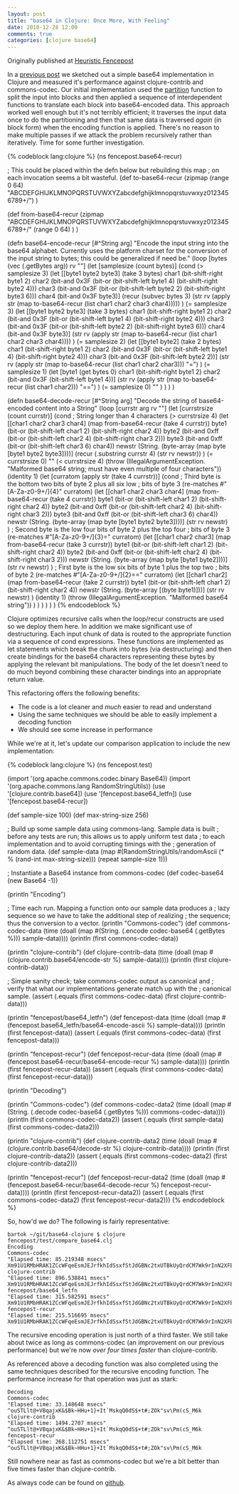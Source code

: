 ```yaml
---
layout: post
title: "base64 in Clojure: Once More, With Feeling"
date: 2010-12-28 12:00
comments: true
categories: [clojure base64]
---
```

Originally published at [Heuristic Fencepost](http://heuristic-fencepost.blogspot.com/2010/12/base64-in-clojure-once-more-with.html)

In a [previous post](http://absurdfarce.github.io/blog/2010/10/31/base64-in-clojure-an-initial-attempt) we sketched out a simple base64 implementation in Clojure and measured it's performance against clojure-contrib and commons-codec. Our initial implementation used the [partition](http://clojure.github.io/clojure/clojure.core-api.html#clojure.core/partition) function to split the input into blocks and then applied a sequence of interdependent functions to translate each block into base64-encoded data. This approach worked well enough but it's not terribly efficient; it traverses the input data once to do the partitioning and then that same data is traversed *again* (in block form) when the encoding function is applied. There's no reason to make multiple passes if we attack the problem recursively rather than iteratively. Time for some further investigation.

{% codeblock lang:clojure %}
(ns fencepost.base64-recur)

; This could be placed within the defn below but rebuilding this map
; on each invocation seems a bit wasteful.
(def to-base64-recur
     (zipmap 
      (range 0 64)
      "ABCDEFGHIJKLMNOPQRSTUVWXYZabcdefghijklmnopqrstuvwxyz0123456789+/")
     )

(def from-base64-recur
     (zipmap 
      "ABCDEFGHIJKLMNOPQRSTUVWXYZabcdefghijklmnopqrstuvwxyz0123456789+/"
      (range 0 64)
      )
     )

(defn base64-encode-recur [#^String arg]
  "Encode the input string into the base64 alphabet.  Currently uses the platform charset for the conversion
   of the input string to bytes; this could be generalized if need be."
  (loop [bytes (vec (.getBytes arg))
         rv ""]
    (let [samplesize (count bytes)]
      (cond
       (> samplesize 3)
       (let [[byte1 byte2 byte3] (take 3 bytes)
             char1 (bit-shift-right byte1 2)
             char2 (bit-and 0x3F (bit-or (bit-shift-left byte1 4) (bit-shift-right byte2 4)))
             char3 (bit-and 0x3F (bit-or (bit-shift-left byte2 2) (bit-shift-right byte3 6)))
             char4 (bit-and 0x3F byte3)]
         (recur (subvec bytes 3) (str rv (apply str (map to-base64-recur (list char1 char2 char3 char4)))))
         )
       (= samplesize 3)
       (let [[byte1 byte2 byte3] (take 3 bytes)
             char1 (bit-shift-right byte1 2)
             char2 (bit-and 0x3F (bit-or (bit-shift-left byte1 4) (bit-shift-right byte2 4)))
             char3 (bit-and 0x3F (bit-or (bit-shift-left byte2 2) (bit-shift-right byte3 6)))
             char4 (bit-and 0x3F byte3)]
         (str rv (apply str (map to-base64-recur (list char1 char2 char3 char4))))
         )
       (= samplesize 2)
       (let [[byte1 byte2] (take 2 bytes)
             char1 (bit-shift-right byte1 2)
             char2 (bit-and 0x3F (bit-or (bit-shift-left byte1 4) (bit-shift-right byte2 4)))
             char3 (bit-and 0x3F (bit-shift-left byte2 2))]
         (str rv (apply str (map to-base64-recur (list char1 char2 char3))) "=")
         )
       (= samplesize 1)
       (let [byte1 (get bytes 0)
             char1 (bit-shift-right byte1 2)
             char2 (bit-and 0x3F (bit-shift-left byte1 4))]
         (str rv (apply str (map to-base64-recur (list char1 char2))) "==")
         )
       (= samplesize 0) ""
       )
      )
    )
  )

(defn base64-decode-recur [#^String arg]
  "Decode the string of base64-encoded content into a String"
  (loop [currstr arg
         rv ""]
    (let [currstrsize (count currstr)]
      (cond
       ; String longer than 4 characters
       (> currstrsize 4)
       (let [[char1 char2 char3 char4] (map from-base64-recur (take 4 currstr)) 
             byte1 (bit-or (bit-shift-left char1 2) (bit-shift-right char2 4))
             byte2 (bit-and 0xff (bit-or (bit-shift-left char2 4) (bit-shift-right char3 2)))
             byte3 (bit-and 0xff (bit-or (bit-shift-left char3 6) char4))
             newstr (String. (byte-array (map byte [byte1 byte2 byte3])))]
         (recur (.substring currstr 4) (str rv newstr))
         )
       (= currstrsize 0) ""
       (< currstrsize 4)
       (throw (IllegalArgumentException. "Malformed base64 string; must have even multiple of four characters"))
       (identity 1)
       (let [curratom (apply str (take 4 currstr))]
         (cond
          ; Third byte is the bottom two bits of byte 2 plus all six low
          ; bits of byte 3
          (re-matches #"[A-Za-z0-9+/]{4}" curratom)
          (let [[char1 char2 char3 char4] (map from-base64-recur (take 4 currstr))
                byte1 (bit-or (bit-shift-left char1 2) (bit-shift-right char2 4))
                byte2 (bit-and 0xff (bit-or (bit-shift-left char2 4) (bit-shift-right char3 2)))
                byte3 (bit-and 0xff (bit-or (bit-shift-left char3 6) char4))
                newstr (String. (byte-array (map byte [byte1 byte2 byte3])))]
            (str rv newstr)
            )
          ; Second byte is the low four bits of byte 2 plus the top four
          ; bits of byte 3
          (re-matches #"[A-Za-z0-9+/]{3}=" curratom)
          (let [[char1 char2 char3] (map from-base64-recur (take 3 currstr))
                byte1 (bit-or (bit-shift-left char1 2) (bit-shift-right char2 4))
                byte2 (bit-and 0xff (bit-or (bit-shift-left char2 4) (bit-shift-right char3 2)))
                newstr (String. (byte-array (map byte [byte1 byte2])))]
            (str rv newstr)
            )
          ; First byte is the low six bits of byte 1 plus the top two
          ; bits of byte 2
          (re-matches #"[A-Za-z0-9+/]{2}==" curratom)
          (let [[char1 char2] (map from-base64-recur (take 2 currstr))
                byte1 (bit-or (bit-shift-left char1 2) (bit-shift-right char2 4))
                newstr (String. (byte-array [(byte byte1)]))]
            (str rv newstr)
            )
          (identity 1)
          (throw (IllegalArgumentException. "Malformed base64 string"))
          )
         )
       )
      )
    )
  )
{% endcodeblock %}

Clojure optimizes recursive calls when the loop/recur constructs are used so we deploy them here. In addition we make significant use of destructuring. Each input chunk of data is routed to the appropriate function via a sequence of cond expressions. These functions are implemented as let statements which break the chunk into bytes (via destructuring) and then create bindings for the base64 characters representing these bytes by applying the relevant bit manipulations. The body of the let doesn't need to do much beyond combining these character bindings into an appropriate return value.

This refactoring offers the following benefits:

* The code is a lot cleaner and *much* easier to read and understand
* Using the same techniques we should be able to easily implement a decoding function
* We should see some increase in performance

While we're at it, let's update our comparison application to include the new implementation:

{% codeblock lang:clojure %}
(ns fencepost.test)

(import '(org.apache.commons.codec.binary Base64))
(import '(org.apache.commons.lang RandomStringUtils))
(use '[clojure.contrib.base64])
(use '[fencepost.base64_letfn])
(use '[fencepost.base64-recur])

(def sample-size 100)
(def max-string-size 256)

; Build up some sample data using commons-lang.  Sample data is built
; before any tests are run; this allows us to apply uniform test data
; to each implementation and to avoid corrupting timings with the
; generation of random data.
(def sample-data (map #(RandomStringUtils/randomAscii (* % (rand-int max-string-size))) (repeat sample-size 1)))

; Instantiate a Base64 instance from commons-codec
(def codec-base64 (new Base64 -1))

(println "Encoding")

; Time each run.  Mapping a function onto our sample data produces a
; lazy sequence so we have to take the additional step of realizing
; the sequence; thus the conversion to a vector.
(println "Commons-codec")
(def commons-codec-data (time (doall (map #(String. (.encode codec-base64 (.getBytes %))) sample-data))))
(println (first commons-codec-data))

(println "clojure-contrib")
(def clojure-contrib-data (time (doall (map #(clojure.contrib.base64/encode-str %) sample-data))))
(println (first clojure-contrib-data))

; Simple sanity check; take commons-codec output as canonical and
; verify that what our implementations generate match up with the
; canonical sample.
(assert (.equals (first commons-codec-data) (first clojure-contrib-data)))

(println "fencepost/base64_letfn")
(def fencepost-data (time (doall (map #(fencepost.base64_letfn/base64-encode-ascii %) sample-data))))
(println (first fencepost-data))
(assert (.equals (first commons-codec-data) (first fencepost-data)))

(println "fencepost-recur")
(def fencepost-recur-data (time (doall (map #(fencepost.base64-recur/base64-encode-recur %) sample-data))))
(println (first fencepost-recur-data))
(assert (.equals (first commons-codec-data) (first fencepost-recur-data)))

(println "Decoding")

(println "Commons-codec")
(def commons-codec-data2 (time (doall (map #(String. (.decode codec-base64 (.getBytes %))) commons-codec-data))))
(println (first commons-codec-data2))
(assert (.equals (first sample-data) (first commons-codec-data2)))

(println "clojure-contrib")
(def clojure-contrib-data2 (time (doall (map #(clojure.contrib.base64/decode-str %) clojure-contrib-data))))
(println (first clojure-contrib-data2))
(assert (.equals (first commons-codec-data2) (first clojure-contrib-data2)))

(println "fencepost-recur")
(def fencepost-recur-data2 (time (doall (map #(fencepost.base64-recur/base64-decode-recur %) fencepost-recur-data))))
(println (first fencepost-recur-data2))
(assert (.equals (first commons-codec-data2) (first fencepost-recur-data2)))
{% endcodeblock %}

So, how'd we do? The following is fairly representative:

    bartok ~/git/base64-clojure $ clojure fencepost/test/compare_base64.clj 
    Encoding
    Commons-codec
    "Elapsed time: 85.219348 msecs"
    Xm91U1RMbHRAK1ZCcWFqeEsmJEJrfkhIdSsxfStJdGBNc2txUTBkUyQrdCM7Wk9rInN2XFBtKGNTX002aw==
    clojure-contrib
    "Elapsed time: 896.538841 msecs"
    Xm91U1RMbHRAK1ZCcWFqeEsmJEJrfkhIdSsxfStJdGBNc2txUTBkUyQrdCM7Wk9rInN2XFBtKGNTX002aw==
    fencepost/base64_letfn
    "Elapsed time: 315.582591 msecs"
    Xm91U1RMbHRAK1ZCcWFqeEsmJEJrfkhIdSsxfStJdGBNc2txUTBkUyQrdCM7Wk9rInN2XFBtKGNTX002aw==
    fencepost-recur
    "Elapsed time: 215.516695 msecs"
    Xm91U1RMbHRAK1ZCcWFqeEsmJEJrfkhIdSsxfStJdGBNc2txUTBkUyQrdCM7Wk9rInN2XFBtKGNTX002aw==

The recursive encoding operation is just north of a third faster. We still take about twice as long as commons-codec (an improvement on our previous performance) but we're now *over four times faster* than clojure-contrib.

As referenced above a decoding function was also completed using the same techniques described for the recursive encoding function. The performance increase for that operation was just as stark:

    Decoding
    Commons-codec
    "Elapsed time: 33.148648 msecs"
    ^ouSTLlt@+VBqajxK&$Bk~HHu+1}+It`MskqQ0dS$+t#;ZOk"sv\Pm(cS_M6k
    clojure-contrib
    "Elapsed time: 1494.2707 msecs"
    ^ouSTLlt@+VBqajxK&$Bk~HHu+1}+It`MskqQ0dS$+t#;ZOk"sv\Pm(cS_M6k
    fencepost-recur
    "Elapsed time: 268.112751 msecs"
    ^ouSTLlt@+VBqajxK&$Bk~HHu+1}+It`MskqQ0dS$+t#;ZOk"sv\Pm(cS_M6k

Still nowhere near as fast as commons-codec but we're a bit better than five times faster than clojure-contrib.

As always code can be found on [github](https://github.com/heuristicfencepost/base64-clojure).